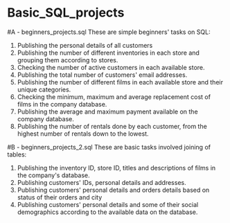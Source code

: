 # Basic_SQL_projects

#A - beginners_projects.sql
These are simple beginners' tasks on SQL: 
1. Publishing the personal details of all customers
2. Publishing the number of different inventories in each store and grouping them according to stores.
3. Checking the number of active customers in each available store.
4. Publishing the total number of customers' email addresses.
5. Publishing the number of different films in each available store and their unique categories.
6. Checking the minimum, maximum and average replacement cost of films in the company database.
7. Publishing the average and maximum payment available on the company database.
8. Publishing the number of rentals done by each customer, from the highest number of rentals down to the lowest.

#B - beginners_projects_2.sql
These are basic tasks involved joining of tables:
1. Publishing the inventory ID, store ID, titles and descriptions of films in the company's database.
2. Publishing customers' IDs, personal details and addresses.
3. Publishing customers' personal details and orders details based on status of their orders and city 
4. Publishing customers' personal details and some of their social demographics according to the available data on the database. 
